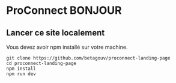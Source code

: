 # ProConnect BONJOUR

## Lancer ce site localement
Vous devez avoir npm installé sur votre machine.

```
git clone https://github.com/betagouv/proconnect-landing-page
cd proconnect-landing-page
npm install
npm run dev
```
